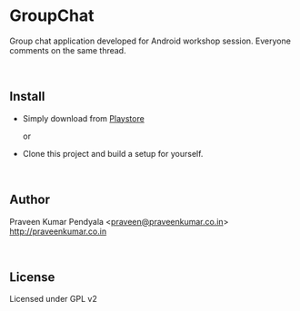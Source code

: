 GroupChat
=========
Group chat application developed for Android workshop session. Everyone comments on the same thread.

<br/>

Install
----------------------
* Simply download from <a href="https://play.google.com/store/apps/details?id=in.co.praveenkumar.groupchat" target="_blank">Playstore</a>
    
    or
    
* Clone this project and build a setup for yourself.

<br/>

Author
----------------------
Praveen Kumar Pendyala <<praveen@praveenkumar.co.in>><br>
http://praveenkumar.co.in

<br/>

License
----------------------
Licensed under GPL v2

